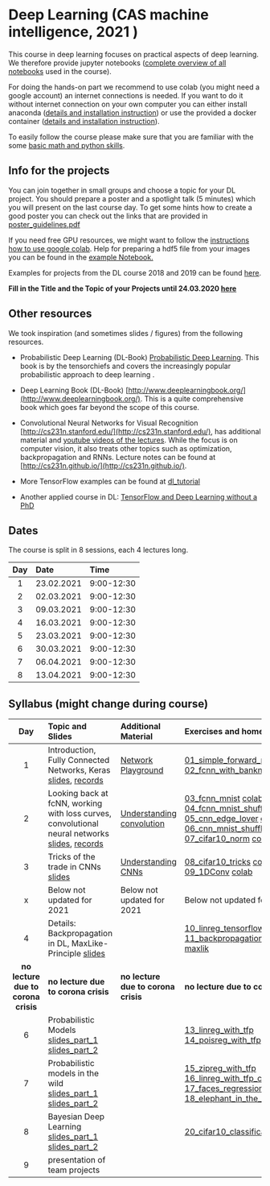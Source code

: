 
# Deep Learning (CAS machine intelligence, 2021  ) 

This course in deep learning focuses on practical aspects of deep learning. We therefore provide jupyter notebooks ([complete overview of all notebooks](https://github.com/tensorchiefs/dl_course_2020/tree/master/notebooks) used in the course). 

For doing the hands-on part we recommend to use colab (you might need a google account) an internet connections is needed. If you want to do it without internet connection on your own computer you can either install anaconda ([details and installation instruction](anaconda.md)) or use the provided a docker container ([details and installation instruction](docker.md)).

To easily follow the course please make sure that you are familiar with the some [basic math and python skills](prerequistites.md). 

## Info for the projects
You can join together in small groups and choose a topic for your DL project. You should prepare a poster and a spotlight talk (5 minutes) which you will present on the last course day. To get some hints how to create a good poster you can check out the links that are provided in <a href="https://www.dropbox.com/s/u1f6mqk4pc3uhxe/poster-guidelines.pdf?dl=1">poster_guidelines.pdf</a> 

If you need free GPU resources, we might want to follow the [instructions how to use google colab](co.md). Help for preparing a hdf5 file from your images you can be found in the <a href="https://github.com/tensorchiefs/dl_course_2018/blob/master/notebooks/data_prep.ipynb"> example Notebook.</a> 

Examples for projects from the DL course 2018 and 2019 can be found [here](projects.md).

**Fill in the Title and the Topic of your Projects until 24.03.2020 [here](https://docs.google.com/spreadsheets/d/18VFrPbKq3YSOg8Ebc1q1wGgkfgaWl7IkcCClGEDGj6Q/edit#gid=0)**

## Other resources 
We took inspiration (and sometimes slides / figures) from the following resources.

* Probabilistic Deep Learning (DL-Book) [Probabilistic Deep Learning](https://www.manning.com/books/probabilistic-deep-learning?a_aid=probabilistic_deep_learning&a_bid=78e55885). This book is by the tensorchiefs and covers the increasingly popular probabilistic approach to deep learning .

* Deep Learning Book (DL-Book) [http://www.deeplearningbook.org/](http://www.deeplearningbook.org/). This is a quite comprehensive book which goes far beyond the scope of this course.

* Convolutional Neural Networks for Visual Recognition [http://cs231n.stanford.edu/](http://cs231n.stanford.edu/), has additional material and [youtube videos of the lectures](https://www.youtube.com/playlist?list=PLkt2uSq6rBVctENoVBg1TpCC7OQi31AlC). While the focus is on computer vision, it also treats other topics such as optimization, backpropagation and RNNs. Lecture notes can be found at [http://cs231n.github.io/](http://cs231n.github.io/).

* More TensorFlow examples can be found at [dl_tutorial](https://github.com/oduerr/dl_tutorial/tree/master/tensorflow/) 

* Another applied course in DL: [TensorFlow and Deep Learning without a PhD](https://cloud.google.com/blog/big-data/2017/01/learn-tensorflow-and-deep-learning-without-a-phd)

## Dates 
The course is split in 8 sessions, each 4 lectures long. 

| Day  |      Date    |      Time    |
|:--------:|:--------------|:---------------|
| 1        | 23.02.2021|9:00-12:30
| 2        | 02.03.2021|9:00-12:30
| 3        | 09.03.2021|9:00-12:30
| 4        | 16.03.2021|9:00-12:30
| 5        | 23.03.2021|9:00-12:30
| 6        | 30.03.2021|9:00-12:30
| 7        | 06.04.2021|9:00-12:30
| 8        | 13.04.2021|9:00-12:30

## Syllabus (might change during course)

| Day  |      Topic and Slides    |      Additional Material    |		Exercises and homework  |
|:----------------:|:-----------------------|:----------------------------|:--------------------------------------|
| 1        | Introduction, Fully Connected Networks, Keras [slides](https://github.com/tensorchiefs/dl_course_2021/blob/master/slides/01_Introduction.pdf), [records](https://ethz.zoom.us/rec/share/z2oTw8gikyhpc-Dcjmw1VsSBg8QyG2Th5sGPXCtBuFw5bQpYPuaNCk7XU4L26bCl.ROZVp7rsulz3bYGF ) |[Network Playground](https://playground.tensorflow.org/) |[01_simple_forward_pass](https://github.com/tensorchiefs/dl_course_2021/blob/master/notebooks/01_simple_forward_pass.ipynb) [colab](https://colab.research.google.com/github/tensorchiefs/dl_course_2021/blob/master/notebooks/01_simple_forward_pass.ipynb)<br>[02_fcnn_with_banknote](https://github.com/tensorchiefs/dl_course_2021/blob/master/notebooks/02_fcnn_with_banknote.ipynb) [colab](https://colab.research.google.com/github/tensorchiefs/dl_course_2021/blob/master/notebooks/02_fcnn_with_banknote.ipynb)
| 2        |Looking back at fcNN, working with loss curves, convolutional neural networks [slides](https://github.com/tensorchiefs/dl_course_2021/blob/master/slides/02_fcNN_CNN.pdf), [records](https://ethz.zoom.us/rec/share/cpj7wsPPI2iuupN7StHlsphFKhmyBJxtaPzNn42yPsq1stcE60YOdyvkCkzIRWnf.Mi1FOdnhj-n0TjME) |[Understanding convolution](https://towardsdatascience.com/intuitively-understanding-convolutions-for-deep-learning-1f6f42faee1)|[03_fcnn_mnist](https://github.com/tensorchiefs/dl_course_2021/blob/master/notebooks/03_fcnn_mnist.ipynb)  [colab](https://colab.research.google.com/github/tensorchiefs/dl_course_2021/blob/master/notebooks/03_fcnn_mnist.ipynb)<br>[04_fcnn_mnist_shuffled](https://github.com/tensorchiefs/dl_course_2021/blob/master/notebooks/04_fcnn_mnist_shuffled.ipynb) [colab](https://colab.research.google.com/github/tensorchiefs/dl_course_2021/blob/master/notebooks/04_fcnn_mnist_shuffled.ipynb) <br> [05_cnn_edge_lover](https://github.com/tensorchiefs/dl_course_2021/blob/master/notebooks/05_cnn_edge_lover.ipynb) [colab](https://colab.research.google.com/github/tensorchiefs/dl_course_2021/blob/master/notebooks/05_cnn_edge_lover.ipynb) <br>[06_cnn_mnist_shuffled](https://github.com/tensorchiefs/dl_course_2021/blob/master/notebooks/06_cnn_mnist_shuffled.ipynb) [colab](https://colab.research.google.com/github/tensorchiefs/dl_course_2021/blob/master/notebooks/06_cnn_mnist_shuffled.ipynb) <br>[07_cifar10_norm](https://github.com/tensorchiefs/dl_course_2021/blob/master/notebooks/07_cifar10_norm.ipynb) [colab](https://colab.research.google.com/github/tensorchiefs/dl_course_2021/blob/master/notebooks/07_cifar10_norm.ipynb)
| 3        |Tricks of the trade in CNNs [slides](https://github.com/tensorchiefs/dl_course_2021/blob/master/slides/03_CNN.pdf)|[Understanding CNNs](http://cs231n.github.io/understanding-cnn)|[08_cifar10_tricks](https://github.com/tensorchiefs/dl_course_2021/blob/master/notebooks/08_cifar10_tricks.ipynb) [colab](https://colab.research.google.com/github/tensorchiefs/dl_course_2021/blob/master/notebooks/08_cifar10_tricks.ipynb) <br>[09_1DConv](https://github.com/tensorchiefs/dl_course_2021/blob/master/notebooks/09_1DConv.ipynb)  [colab](https://colab.research.google.com/github/tensorchiefs/dl_course_2021/blob/master/notebooks/09_1DConv.ipynb)
| x| Below not updated for 2021 | Below not updated for 2021 | Below not updated for 2021 
| 4        |Details: Backpropagation in DL, MaxLike-Principle [slides](https://github.com/tensorchiefs/dl_course_2020/blob/master/slides/04_Details.pdf)| |[10_linreg_tensorflow](https://github.com/tensorchiefs/dl_course_2020/blob/master/notebooks/10_linreg_tensorflow.ipynb)<br>[11_backpropagation](https://github.com/tensorchiefs/dl_course_2020/blob/master/notebooks/11_backpropagation.ipynb)<br>[maxlik](https://github.com/tensorchiefs/dl_book/blob/master/chapter_04/nb_ch04_01.ipynb)
|**no lecture due to corona crisis**         |**no lecture due to corona crisis**|**no lecture due to corona crisis**|**no lecture due to corona crisis**
|6     |Probabilistic Models [slides_part_1](https://github.com/tensorchiefs/dl_course_2020/blob/master/slides/05_Probabilistic_Modeling_part1.pdf)  [slides_part_2](https://github.com/tensorchiefs/dl_course_2020/blob/master/slides/05_part2.pdf)| |[13_linreg_with_tfp](https://github.com/tensorchiefs/dl_course_2020/blob/master/notebooks/13_linreg_with_tfp.ipynb)<br>[14_poisreg_with_tfp](https://github.com/tensorchiefs/dl_course_2020/blob/master/notebooks/14_poisreg_with_tfp.ipynb)
| 7        |Probabilistic models in the wild [slides_part_1](https://github.com/tensorchiefs/dl_course_2020/blob/master/slides/06_part1.pdf) [slides_part_2](https://github.com/tensorchiefs/dl_course_2020/blob/master/slides/06_mixtures_and_bayes_part2.pdf) ||[15_zipreg_with_tfp](https://github.com/tensorchiefs/dl_course_2020/blob/master/notebooks/15_zipreg_with_tfp.ipynb)<br>[16_linreg_with_tfp_const_sigma](https://github.com/tensorchiefs/dl_course_2020/blob/master/notebooks/16_linreg_with_tfp_const_sigma.ipynb)<br>[17_faces_regression](https://github.com/tensorchiefs/dl_course_2020/blob/master/notebooks/17_faces_regression.ipynb)<br>[18_elephant_in_the_room](https://github.com/tensorchiefs/dl_course_2020/blob/master/notebooks/18_elephant_in_the_room.ipynb)
| 8        | Bayesian Deep Learning [slides_part_1](https://github.com/tensorchiefs/dl_course_2020/blob/master/slides/07_bayes_part1.pdf) [slides_part_2](https://github.com/tensorchiefs/dl_course_2020/blob/master/slides/07_bayes_part2.pdf)| |[20_cifar10_classification_mc_and_vi](https://github.com/tensorchiefs/dl_course_2020/blob/master/notebooks/20_cifar10_classification_mc_and_vi.ipynb)|
|9        |presentation of team projects | |


